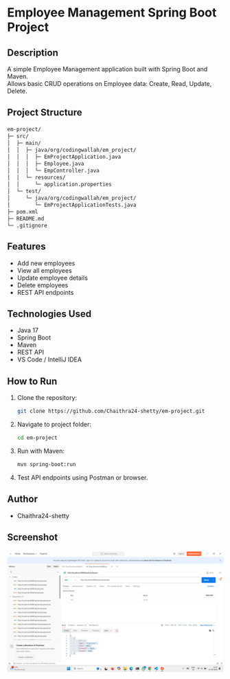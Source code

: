# Employee Management Spring Boot Project

## Description
A simple Employee Management application built with Spring Boot and Maven.  
Allows basic CRUD operations on Employee data: Create, Read, Update, Delete.

## Project Structure
```
em-project/
├─ src/
│  ├─ main/
│  │  ├─ java/org/codingwallah/em_project/
│  │  │  ├─ EmProjectApplication.java
│  │  │  ├─ Employee.java
│  │  │  └─ EmpController.java
│  │  └─ resources/
│  │     └─ application.properties
│  └─ test/
│     └─ java/org/codingwallah/em_project/
│        └─ EmProjectApplicationTests.java
├─ pom.xml
├─ README.md
└─ .gitignore
```

## Features
- Add new employees  
- View all employees  
- Update employee details  
- Delete employees  
- REST API endpoints

## Technologies Used
- Java 17  
- Spring Boot  
- Maven  
- REST API  
- VS Code / IntelliJ IDEA  

## How to Run
1. Clone the repository:  
   ```bash
   git clone https://github.com/Chaithra24-shetty/em-project.git
   ```
2. Navigate to project folder:  
   ```bash
   cd em-project
   ```
3. Run with Maven:  
   ```bash
   mvn spring-boot:run
   ```
4. Test API endpoints using Postman or browser.

## Author
- Chaithra24-shetty
## Screenshot

![Employee API](assets/screenshot.png)
